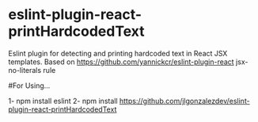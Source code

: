 # eslint-plugin-react-printHardcodedText
Eslint plugin for detecting and printing hardcoded text in React JSX templates. Based on https://github.com/yannickcr/eslint-plugin-react  jsx-no-literals rule

#For Using...

1- npm install eslint
2- npm install https://github.com/jlgonzalezdev/eslint-plugin-react-printHardcodedText
